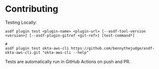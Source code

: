 # Contributing

Testing Locally:

```shell
asdf plugin test <plugin-name> <plugin-url> [--asdf-tool-version <version>] [--asdf-plugin-gitref <git-ref>] [test-command*]

#
asdf plugin test okta-aws-cli https://github.com/bennythejudge/asdf-okta-aws-cli.git "okta-aws-cli --help"
```

Tests are automatically run in GitHub Actions on push and PR.
